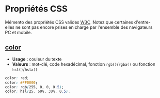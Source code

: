 # Propriétés CSS

Mémento des propriétés CSS valides [W3C](https://www.w3.org/). Notez que certaines d'entre-elles ne sont pas encore prises en charge par l'ensemble des navigateurs PC et mobile.

## [color](https://developer.mozilla.org/fr/docs/Web/CSS/color)

+ **Usage** : couleur du texte
+ **Valeurs** : mot-clé, code hexadécimal, fonction `rgb()`/`rgba()` ou fonction `hsl()`/`hsla()`

```css
color: red;
color: #FF0000;
color: rgb(255, 0, 0, 0.5);
color: hsl(25, 60%, 30%, 0.5);
```
